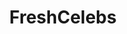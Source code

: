 ---
title: FreshCelebs
crosslinks:
- starlets
- livven
- StarletFun
- JohnnySequoyahFan
- IvyMaeAnderson
- ChloeEwing
---